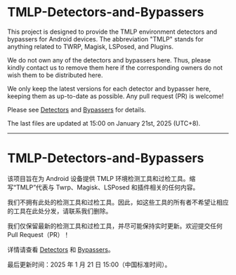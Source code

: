 # TMLP-Detectors-and-Bypassers

This project is designed to provide the TMLP environment detectors and bypassers for Android devices. The abbreviation "TMLP" stands for anything related to TWRP, Magisk, LSPosed, and Plugins. 

We do not own any of the detectors and bypassers here. Thus, please kindly contact us to remove them here if the corresponding owners do not wish them to be distributed here. 

We only keep the latest versions for each detector and bypasser here, keeping them as up-to-date as possible. Any pull request (PR) is welcome! 

Please see [Detectors](./Detectors/README.md) and [Bypassers](./Bypassers/README.md) for details. 

The last files are updated at 15:00 on January 21st, 2025 (UTC+8). 

---

# TMLP-Detectors-and-Bypassers

该项目旨在为 Android 设备提供 TMLP 环境检测工具和过检工具。缩写“TMLP”代表与 Twrp、Magisk、LSPosed 和插件相关的任何内容。

我们不拥有此处的检测工具和过检工具。因此，如这些工具的所有者不希望让相应的工具在此处分发，请联系我们删除。

我们仅保留最新的检测工具和过检工具，并尽可能保持实时更新。欢迎提交任何 Pull Request（PR）！

详情请查看 [Detectors](./Detectors/README.md) 和 [Bypassers](./Bypassers/README.md)。

最后更新时间：2025 年 1 月 21 日 15:00（中国标准时间）。
